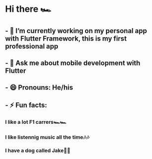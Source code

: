 # Hi there 🏎


<!-- **Sam200018/Sam200018** is a ✨ _special_ ✨ repository because its `README.md` (this file) appears on your GitHub profile.

Here are some ideas to get you started:
 -->
## - 🔭 I’m currently working on my personal app with Flutter Framework, this is my first professional app



<!-- - 🌱 I’m currently learning 
- 👯 I’m looking to collaborate on ...
- 🤔 I’m looking for help with ...-->
## - 💬 Ask me about mobile development with Flutter

<!--- 📫 How to reach me: ...-->

## - 😄 Pronouns: He/his

## - ⚡ Fun facts:
   ### I like a lot F1 carrers🏎🏎

   ### I like listennig music all the time🎶🎶

   ### I have a dog called Jake🐾🐾
